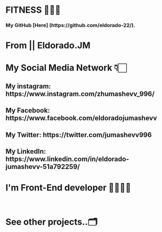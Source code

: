 # FITNESS 🏋🏻‍♀️

<h3> My GitHub [Here] (https://github.com/eldorado-22/). </h3>


# From || Eldorado.JM
#
# My Social Media Network 👇🏻 <br/>
<h2> My instagram:  https://www.instagram.com/zhumashevv_996/ </h2>
<h2> My Facebook: https://www.facebook.com/eldoradojumashevv </h2>
<h2> My Twitter: https://twitter.com/jumashevv996 </h2>
<h2> My LinkedIn: https://www.linkedin.com/in/eldorado-jumashevv-51a792259/ </h2>

<h1> I'm Front-End developer 👨🏻‍💻✨</h1>
<br/>
<h1> See other projects..🗂️ </br>
